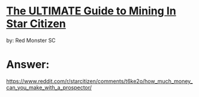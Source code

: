# [The ULTIMATE Guide to Mining In Star Citizen](https://www.youtube.com/playlist?list=PLMd2J1iNJCMeRTQ6z3IryoICCKVwVCEdz)
by: Red Monster SC

# Answer:
https://www.reddit.com/r/starcitizen/comments/t6ke2o/how_much_money_can_you_make_with_a_prospector/
